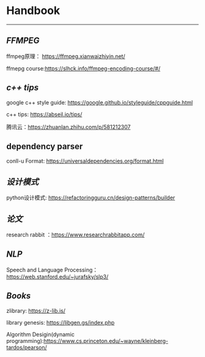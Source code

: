 # Handbook
-----------------------------------------------
*FFMPEG*
---------------------------------------------
ffmpeg原理： https://ffmpeg.xianwaizhiyin.net/

ffmepg course:https://slhck.info/ffmpeg-encoding-course/#/

*c++ tips*
----------------------------------------------
google c++ style guide: https://google.github.io/styleguide/cppguide.html

c++ tips: https://abseil.io/tips/

腾讯云：https://zhuanlan.zhihu.com/p/581212307

**dependency parser**
---------------------------------------------
conll-u Format: https://universaldependencies.org/format.html

*设计模式*
------------------------------------------
python设计模式: https://refactoringguru.cn/design-patterns/builder

*论文*
-----------------------------------------
research rabbit ：https://www.researchrabbitapp.com/

*NLP*
-----------------------------------------
Speech and Language Processing：https://web.stanford.edu/~jurafsky/slp3/


*Books*
-----------------------------------------
zlibrary: https://z-lib.is/

library  genesis: https://libgen.gs/index.php 

Algorithm Desigin(dynamic programming):https://www.cs.princeton.edu/~wayne/kleinberg-tardos/pearson/



